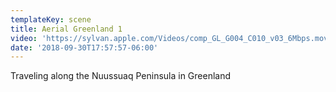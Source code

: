 ```yaml
---
templateKey: scene
title: Aerial Greenland 1
video: 'https://sylvan.apple.com/Videos/comp_GL_G004_C010_v03_6Mbps.mov'
date: '2018-09-30T17:57:57-06:00'
---
```

Traveling along the Nuussuaq Peninsula in Greenland
